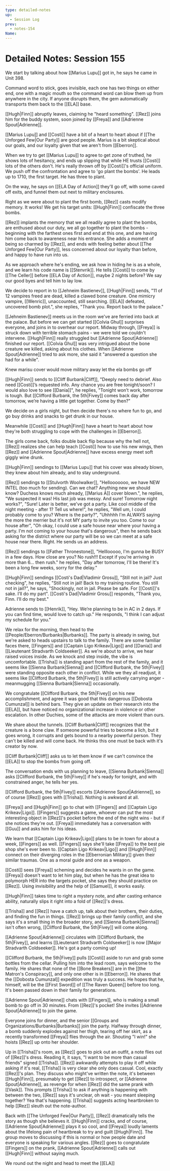 ```yaml
---
type: detailed-notes
up:
  - Session Log
prev:
  - notes-154
Name:
---
```

# Detailed Notes: Session 155

We start by talking about how [[Marius Lupu]] got in, he says he came in Unit 398. 

Command word to stick, goes invisible, each one has two things on either end, one with a magic mouth so the command word can blow them up from anywhere in the city. If anyone disrupts them, the gem automatically transports them back to the [[ELA]] base. 

[[Hugh|Finn]] abruptly leaves, claiming he "heard something". [[Rez]] joins him for the buddy system, soon joined by [[Freya]] and [[Adrienne Spout|Adrienne]].

[[Marius Lupu]] and [[Costi]] have a bit of a heart to heart about if [[The Unforged Few|Our Party]] are good people. Marius is a bit skeptical about our goals, and our loyalty given that we aren't from [[Eberron]]. 

When we try to get [[Marius Lupu]] to agree to get zone of truthed, he shows lots of hesitancy, and ends up slipping that while HE trusts [[Costi]] lots of the others don't. He's really thrown off by [[Costi]]'s official uniform. We push off the confrontation and agree to 'go plant the bombs'. He leads up to 1710, the first target. He has three to plant. 

On the way, he says on [[ELA Day of Action]] they'll go off, with some caved off exits, and funnel them out next to military enclosures. 

Right as we were about to plant the first bomb, [[Rez]] casts modify memory. It works! We get his target units: [[Hugh|Finn]] confiscate the three bombs.

[[Rez]] implants the memory that we all readily agree to plant the bombs, are enthused about our duty, we all go together to plant the bombs - beginning with the farthest ones first and end at this one, and are having him come back to awareness near his entrance. She adds a moment of being so charmed by [[Rez]], and ends with feeling better about [[The Unforged Few|Our Party]],  less concerned about our loyalty than before, and happy to have run into us.

As we approach where he's ending, we ask how in hiding he is as a whole, and we learn his code name is [[Stenvrik]]. He tells [[Costi]] to come by [[The Celler]] before [[ELA Day of Action]], maybe 2 nights before? We say our good byes and tell him to lay low. 

We decide to report in to [[Jehneim Bastienev]], [[Hugh|Finn]] sends, "11 of 12 vampires freed are dead, killed a clawed bone creature. One mimicry vampire, [[Wenric]], unaccounted, still searching. [[ELA]] defeated, uncovered bomb plot.", she replies, "Thank you. Report back to the palace."

[[Jehneim Bastienev]] meets us in the room we've are ferried into back at the palace. But before we can get started [[Colvia Ghul]] surprises everyone, and joins in to overhear our report. Midway through, [[Freya]] is struck down with terrible stomach pains - we were told we couldn't intervene. [[Hugh|Finn]] really struggled but [[Adrienne Spout|Adrienne]] finished our report. [[Colvia Ghul]] was very intrigued about the bone creature we killed, asking about his clothes. When [[Adrienne Spout|Adrienne]] tried to ask more, she said it "answered a question she had for a while". 

Knew marisu cover
would move military away let the ela bombs go off

[[Hugh|Finn]] sends to [[Cliff Burbank|Cliff]], "Deeply need to debrief. Also need [[Costi]]’s requested info. Any chance you are free tonight/soon? I would also love to see [[Dania]]", he replies, "Tonight won’t work, tomorrow is tough. But [[Clifford Burbank, the 5th|Fivey]] comes back day after tomorrow, we’re having a little get together. Come by then?"

We decide on a girls night, but then decide there's no where fun to go, and go buy drinks and snacks to get drunk in our house. 

Meanwhile [[Costi]] and [[Hugh|Finn]] have a heart to heart about how they're both struggling to cope with the challenges in [[Eberron]]. 

The girls come back, folks double back flip because why the hell not, [[Rez]] realizes she can help teach [[Costi]] how to use his new wings, then [[Rez]] and [[Adrienne Spout|Adrienne]] have excess energy meet soft giggly wine drunk. 

[[Hugh|Finn]] sendings to [[Marius Lupu]] that his cover was already blown, they knew about him already, and to stay underground. 

[[Rez]] sendings to [[Stulvorth Woolwalker]], "Hellooooooo, we have NEW INTEL (too much for sending). Can we chat? Anything new we should know? Duchess knows much already, [[Marius A]] cover blown.", he replies, "We suspected it was! His last job was messy. And sure! Tomorrow night works?", "Sure! Later is better, we've got a party. Like cool middle of the night meeting - after 1? Tell us where!", he replies, "Well um, I could probably come to you? Where is the party?", "Uhhhhh I'm ALWAYS saying the more the merrier but it's not MY party to invite you too. Come to our house after", "Oh okay, I could use a safe house near where your having a party. I'm not coming to your house that's dangerous", then he sends back asking for the district where our party will be so we can meet at a safe house near there. Right.  He sends us an address. 

[[Rez]] sendings to [[Father Thronestone]], "Helllooooo, I'm gunna be BUSY in a few days. How close are you? No rush!!! Except if you're arriving in more than 6... then rush." he replies, "Day after tomorrow, I'll be there! It's been a long few weeks, sorry for the delay."

[[Hugh|Finn]] sendings [[Costi's Dad|Vladimir Grosu]], "Still not in jail? Just checking", he replies, "Still not in jail! Back to my training routine. You still not in jail?", he says, "Shockingly, not in jail. Please be safe. For [[Costi]]'s sake. I’ll do my part". [[Costi's Dad|Vladimir Grosu]] responds, "Thank you, Finn. I’ll do my best."

Adrienne sends to [[Henrik]], "Hey. We’re planning to be in AC in 2 days. If you can find time, would love to catch up." He responds, "I think I can adjust my schedule for you."

We relax for the morning, then head to the [[People/Eberron/Burbanks|Burbanks]]. The party is already in swing, but we're asked to heads upstairs to talk to the family. There are some familiar faces there, [[Fingers]] and [[Captain Ligo Krikeav|Ligo]] and [[Dania]] and [[Lieutenant Stradvarth Coldseeker]]. As we're about to arrive, we hear raised voices inside. As we knock and step inside, the vibe is uncomfortable. [[Trisha]] is standing apart from the rest of the family, and it seems like [[Sienna Burbank|Sienna]] and [[Clifford Burbank, the 5th|Fivey]] were standing opposite each other in conflict. While we they all readjust, it seems like [[Clifford Burbank, the 5th|Fivey]] is still actively carrying anger - meanmugging [[Sienna Burbank|Sienna]] occasionally. 

We congratulate [[Clifford Burbank, the 5th|Fivey]] on his new accomplishment, and agree it was good that this dangerous [[Dobosta Cumunzal]] is behind bars. They give an update on their research into the [[ELA]], but have noticed no organizational increase in violence or other escalation. In other Duchies, some of the attacks are more violent than ours. 

We share about the tunnels. [[Cliff Burbank|Cliff]] recognizes that the creature is a bone claw. If someone powerful tries to become a lich, but it goes wrong, it corrupts and gets bound to a nearby powerful person. They can't be killed and will come back. He thinks this one must be back with it's creator by now. 

[[Cliff Burbank|Cliff]] asks us to let them know if we can't convince the [[ELA]] to stop the bombs from going off. 

The conversation ends with us planning to leave, [[Sienna Burbank|Sienna]] asks [[Clifford Burbank, the 5th|Fivey]] if he's ready for tonight, and with constrained anger, he tells her yes.

[[Clifford Burbank, the 5th|Fivey]] escorts [[Adrienne Spout|Adrienne]], so of course [[Rez]] goes with [[Trisha]]. Nothing is awkward at all. 

[[Freya]] and [[Hugh|Finn]] go to chat with [[Fingers]] and [[Captain Ligo Krikeav|Ligo]]. [[Fingers]] suggests a game, whoever can put the most interesting object in [[Rez]]'s pocket before the end of the night wins - but if she notices they're out. [[Freya]] immediately has a conversation with [[Guu]] and asks him for his ideas. 

We learn that [[Captain Ligo Krikeav|Ligo]] plans to be in town for about a week, [[Fingers]] as well. [[Fingers]] says she'll take [[Freya]] to the best pie shop she's ever been to. [[Captain Ligo Krikeav|Ligo]] and [[Hugh|Finn]] connect on their diverging roles in the [[Eberronian Military]] given their similar traumas. One as a moral guide and one as a weapon. 

[[Costi]] sees [[Freya]] scheming and decides he wants in on the game. [[Freya]] doesn't want to let him play, but when he has the great idea to polymorph HER into the targets pocket, she says they should practice on [[Rez]]. Using invisibility and the help of [[Samuel]], it works easily. 

[[Hugh|Finn]] takes time to right a mystery note, and after casting enhance ability, naturally slips it right into a fold of [[Rez]]'s dress. 

[[Trisha]] and [[Rez]] have a catch up, talk about their brothers, their duties, and finding the fun in things. [[Rez]] brings up their family conflict, and she says it's a small thing in the broader story, and [[Sienna Burbank|Sienna]] isn't often wrong, [[Clifford Burbank, the 5th|Fivey]] will come along. 

[[Adrienne Spout|Adrienne]] circulates with [[Clifford Burbank, the 5th|Fivey]], and learns [[Lieutenant Stradvarth Coldseeker]] is now [[Major Stradvarth Coldseeker]]. He's got a party coming up! 

[[Clifford Burbank, the 5th|Fivey]] pulls [[Costi]] aside to run and grab some bottles from the cellar. Pulling him into the lead room, says welcome to the family. He shares that none of the [[Bone Breakers]] are in the [[the Matron's Conspiracy]], and only one other is in [[Eberron]]. He shares that the [[Dobosta Cumunzal]] expedition was truly a success. He hopes that he, himself, will be the [[First Sword]] of [[The Raven Queen]] before too long. It's been passed down in their family for generations. 

[[Adrienne Spout|Adrienne]] chats with [[Fingers]], who is making a small bomb to go off in 30 minutes. From [[Rez]]'s pocket! She invites [[Adrienne Spout|Adrienne]] to join the game. 

Everyone joins for dinner, and the senior [[Groups and Organizations/Burbanks|Burbanks]] join the party. Halfway through dinner, a bomb suddenly explodes against her thigh, tearing off her skirt, as a recently transformed [[Freya]] flies through the air. Shouting "I win!" she hoists [[Rez]] up onto her shoulder. 

Up in [[Trisha]]'s room, as [[Rez]] goes to pick out an outfit, a note flies out of [[Rez]]'s dress. Reading it, it says, "I want to be more than casual friends" signed [[Trisha]]. [[Rez]] awkwardly attempts to play it off while asking if it's real, [[Trisha]] is very clear she only does casual. Cool, exactly [[Rez]]'s plan. They discuss who might've written the note, it's between [[Hugh|Finn]], presumably to get [[Rez]] to introspect, or [[Adrienne Spout|Adrienne]], as revenge for when [[Rez]] did the same prank with [[Vask]]. This prompts [[Trisha]] to ask if anything is happening with between the two, [[Rez]] says it's unclear, oh wait - you meant sleeping together? Yea that's happening. [[Trisha]] suggests acting heartbroken to help [[Rez]] sleuth out the note-author.

Back with [[The Unforged Few|Our Party]], [[Rez]] dramatically tells the story as though she believes it. [[Hugh|Finn]] cracks, and of course, [[Adrienne Spout|Adrienne]] plays it so cool, and [[Freya]] loudly laments about the lifelong pain of heartbreak to try and guilt [[Hugh|Finn]]. The group moves to discussing if this is normal or how people date and everyone is speaking for various angles. [[Rez]] goes to congratulate [[Fingers]] on the prank, [[Adrienne Spout|Adrienne]] calls out [[Hugh|Finn]] without saying much.

We round out the night and head to meet the [[ELA]]


 

